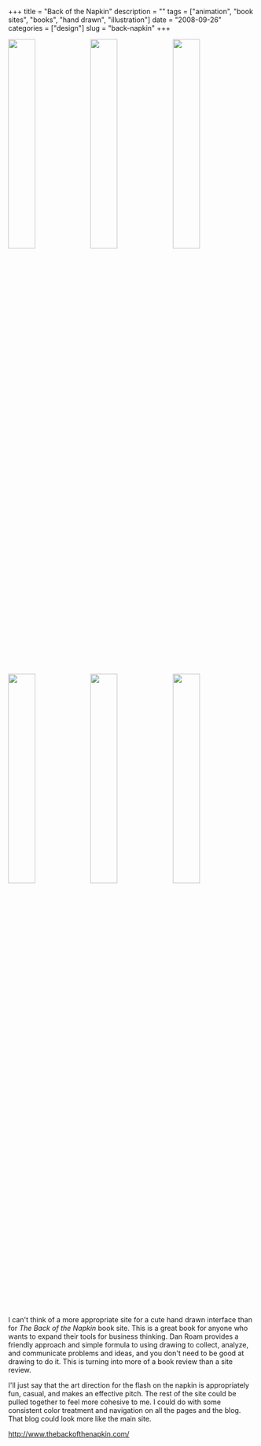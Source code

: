 +++
title = "Back of the Napkin"
description = ""
tags = ["animation", "book sites", "books", "hand drawn", "illustration"]
date = "2008-09-26"
categories = ["design"]
slug = "back-napkin"
+++


<div id="screens-thumbs" class="clearfix mt1-5">
<a href="http://media.konigi.com/design/backofthenapkin-1.jpg" class="group" rel="group"><img src="http://media.konigi.com/design/backofthenapkin-1.png" alt="" class="thumb" style="width: 33%; max-width: 33%;padding: 0 1px 1px 0" /></a><a href="http://media.konigi.com/design/backofthenapkin-2.jpg" class="group" rel="group"><img src="http://media.konigi.com/design/backofthenapkin-2.png" alt="" class="thumb" style="width: 33%; max-width: 33%;padding: 0 1px 1px 0" /></a><a href="http://media.konigi.com/design/backofthenapkin-3.jpg" class="group" rel="group"><img src="http://media.konigi.com/design/backofthenapkin-3.png" alt="" class="thumb" style="width: 33%; max-width: 33%;padding: 0 1px 1px 0" /></a><a href="http://media.konigi.com/design/backofthenapkin-4.jpg" class="group" rel="group"><img src="http://media.konigi.com/design/backofthenapkin-4.png" alt="" class="thumb" style="width: 33%; max-width: 33%;padding: 0 1px 1px 0" /></a><a href="http://media.konigi.com/design/backofthenapkin-5.jpg" class="group" rel="group"><img src="http://media.konigi.com/design/backofthenapkin-5.png" alt="" class="thumb" style="width: 33%; max-width: 33%;padding: 0 1px 1px 0" /></a><a href="http://media.konigi.com/design/backofthenapkin-6.jpg" class="group" rel="group"><img src="http://media.konigi.com/design/backofthenapkin-6.png" alt="" class="thumb" style="width: 33%; max-width: 33%;padding: 0 1px 1px 0" /></a>
</div>   
<p>I can't think of a more appropriate site for a cute hand drawn interface than for <i>The Back of the Napkin</i> book site. This is a great book for anyone who wants to expand their tools for business thinking. Dan Roam provides a friendly approach and simple formula to using drawing to collect, analyze, and communicate problems and ideas, and you don't need to be good at drawing to do it. This is turning into more of a book review than a site review. </p>
<p>I'll just say that the art direction for the flash on the napkin is appropriately fun, casual, and makes an effective pitch. The rest of the site could be pulled together to feel more cohesive to me. I could do with some consistent color treatment and navigation on all the pages and the blog. That blog could look more like the  main site.</p>
<p><a href="http://www.thebackofthenapkin.com/">http://www.thebackofthenapkin.com/</a></p>  
